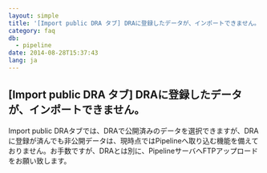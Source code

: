 ```yaml
---
layout: simple
title: '[Import public DRA タブ] DRAに登録したデータが、インポートできません。'
category: faq
db:
  - pipeline
date: 2014-08-28T15:37:43
lang: ja
---
```


## [Import public DRA タブ] DRAに登録したデータが、インポートできません。

Import public DRAタブでは、DRAで公開済みのデータを選択できますが、DRAに登録が済んでも非公開データは、現時点ではPipelineへ取り込む機能を備えておりません。お手数ですが、DRAとは別に、PipelineサーバへFTPアップロードをお願い致します。